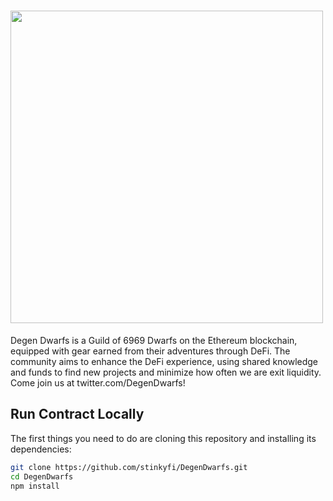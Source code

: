 # <img src="https://github.com/stinkyfi/DegenDwarfs/blob/main/images/DegenDwarfs.png" width="500">

Degen Dwarfs is a Guild of 6969 Dwarfs on the Ethereum blockchain, equipped with gear earned from their adventures through DeFi. The community aims to enhance the DeFi experience, using shared knowledge and funds to find new projects and minimize how often we are exit liquidity. Come join us at twitter.com/DegenDwarfs!


## Run Contract Locally

The first things you need to do are cloning this repository and installing its
dependencies:

```sh
git clone https://github.com/stinkyfi/DegenDwarfs.git
cd DegenDwarfs
npm install
```
